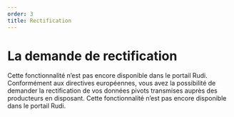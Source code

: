 ```yaml
---
order: 3
title: Rectification
---
```


# La demande de rectification
Cette fonctionnalité n’est pas encore disponible dans le portail Rudi.
Conformément aux directives européennes, vous avez la possibilité de demander la rectification de vos données pivots transmises auprès des producteurs en disposant.
Cette fonctionnalité n’est pas encore disponible dans le portail Rudi.
